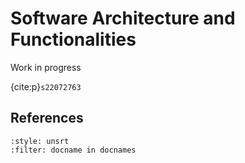 # Software Architecture and Functionalities

Work in progress

{cite:p}`s22072763`


## References

```{bibliography}
:style: unsrt
:filter: docname in docnames
```